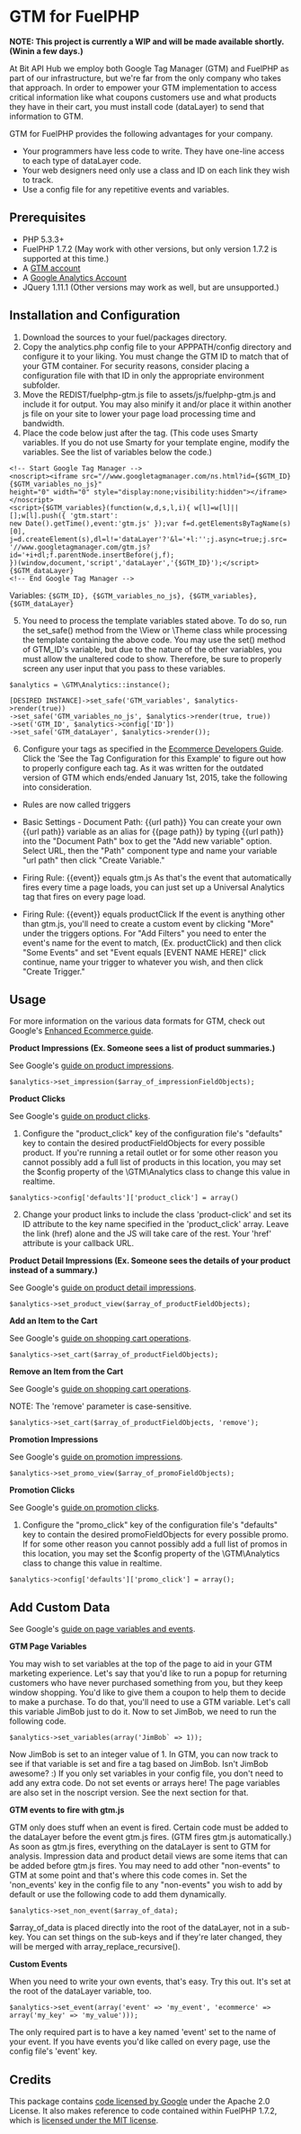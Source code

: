 GTM for FuelPHP
===============

**NOTE: This project is currently a WIP and will be made available shortly. (Winin a few days.)**

At Bit API Hub we employ both Google Tag Manager (GTM) and FuelPHP as part of our infrastructure, but we're far from the only company who takes that approach. In order to empower your GTM implementation to access critical information like what coupons customers use and what products they have in their cart, you must install code (dataLayer) to send that information to GTM.

GTM for FuelPHP provides the following advantages for your company.
* Your programmers have less code to write. They have one-line access to each type of dataLayer code.
* Your web designers need only use a class and ID on each link they wish to track.
* Use a config file for any repetitive events and variables.

Prerequisites
-------------

* PHP 5.3.3+
* FuelPHP 1.7.2 (May work with other versions, but only version 1.7.2 is supported at this time.)
* A [GTM account](https://tagmanager.google.com)
* A [Google Analytics Account](http://www.google.com/analytics/)
* JQuery 1.11.1 (Other versions may work as well, but are unsupported.)

Installation and Configuration
------------------------------

1. Download the sources to your fuel/packages directory.
2. Copy the analytics.php config file to your APPPATH/config directory and configure it to your liking. You must change the GTM ID to match that of your GTM container. For security reasons, consider placing a configuration file with that ID in only the appropriate environment subfolder.
3. Move the REDIST/fuelphp-gtm.js file to assets/js/fuelphp-gtm.js and include it for output. You may also minify it and/or place it within another js file on your site to lower your page load processing time and bandwidth.
4. Place the code below just after the <body> tag. (This code uses Smarty variables. If you do not use Smarty for your template engine, modify the variables. See the list of variables below the code.)

```
<!-- Start Google Tag Manager -->
<noscript><iframe src="//www.googletagmanager.com/ns.html?id={$GTM_ID}{$GTM_variables_no_js}"
height="0" width="0" style="display:none;visibility:hidden"></iframe></noscript>
<script>{$GTM_variables}(function(w,d,s,l,i){ w[l]=w[l]||[];w[l].push({ 'gtm.start':
new Date().getTime(),event:'gtm.js' });var f=d.getElementsByTagName(s)[0],
j=d.createElement(s),dl=l!='dataLayer'?'&l='+l:'';j.async=true;j.src=
'//www.googletagmanager.com/gtm.js?id='+i+dl;f.parentNode.insertBefore(j,f);
})(window,document,'script','dataLayer','{$GTM_ID}');</script>{$GTM_dataLayer}
<!-- End Google Tag Manager -->
```

Variables: ``` {$GTM_ID}, {$GTM_variables_no_js}, {$GTM_variables}, {$GTM_dataLayer} ```

5. You need to process the template variables stated above. To do so, run the set_safe() method from the \View or \Theme class while processing the template containing the above code. You may use the set() method of GTM_ID's variable, but due to the nature of the other variables, you must allow the unaltered code to show. Therefore, be sure to properly screen any user input that you pass to these variables.

```
$analytics = \GTM\Analytics::instance();

[DESIRED INSTANCE]->set_safe('GTM_variables', $analytics->render(true))
->set_safe('GTM_variables_no_js', $analytics->render(true, true))
->set('GTM_ID', $analytics->config['ID'])
->set_safe('GTM_dataLayer', $analytics->render());
```

6. Configure your tags as specified in the [Ecommerce Developers Guide](https://developers.google.com/tag-manager/enhanced-ecommerce). Click the 'See the Tag Configuration for this Example'
to figure out how to properly configure each tag. As it was written for the outdated version of GTM which ends/ended January 1st, 2015, take the following into consideration.

* Rules are now called triggers

* Basic Settings - Document Path: {{url path}}
You can create your own {{url path}} variable as an alias for {{page path}} by typing {{url path}} into the "Document Path" box to get the "Add new variable" option. Select URL, then the "Path" component type and name your variable "url path" then click "Create Variable."

* Firing Rule: {{event}} equals gtm.js
As that's the event that automatically fires every time a page loads, you can just set up a Universal Analytics tag that fires on every page load.

* Firing Rule: {{event}} equals productClick
If the event is anything other than gtm.js, you'll need to create a custom event by clicking "More" under the triggers options. For "Add Filters" you need to enter the event's name for the event to match, (Ex. productClick) and then click "Some Events" and set "Event equals [EVENT NAME HERE]" click continue, name your trigger to whatever you wish, and then click "Create Trigger."

Usage
-----

For more information on the various data formats for GTM, check out Google's [Enhanced Ecommerce guide](https://developers.google.com/analytics/devguides/collection/analyticsjs/enhanced-ecommerce#ecommerce-data).

**Product Impressions (Ex. Someone sees a list of product summaries.)**

See Google's [guide on product impressions](https://developers.google.com/tag-manager/enhanced-ecommerce#product-impressions).

``` $analytics->set_impression($array_of_impressionFieldObjects); ```

**Product Clicks**

See Google's [guide on product clicks](https://developers.google.com/tag-manager/enhanced-ecommerce#product-clicks).

1. Configure the "product_click" key of the configuration file's "defaults" key to contain the desired productFieldObjects for every possible product. If you're running a retail outlet or for some other reason you cannot possibly add a full list of products in this location, you may set the $config property of the \GTM\Analytics class to change this value in realtime.

``` $analytics->config['defaults']['product_click'] = array() ```

2. Change your product links to include the class 'product-click' and set its ID attribute to the key name specified in the 'product_click' array. Leave the link (href) alone and the JS will take care of the rest. Your 'href' attribute is your callback URL.

**Product Detail Impressions (Ex. Someone sees the details of your product instead of a summary.)**

See Google's [guide on product detail impressions](https://developers.google.com/tag-manager/enhanced-ecommerce#details).

``` $analytics->set_product_view($array_of_productFieldObjects); ```

**Add an Item to the Cart**

See Google's [guide on shopping cart operations](https://developers.google.com/tag-manager/enhanced-ecommerce#cart).

``` $analytics->set_cart($array_of_productFieldObjects); ```

**Remove an Item from the Cart**

See Google's [guide on shopping cart operations](https://developers.google.com/tag-manager/enhanced-ecommerce#cart).

NOTE: The 'remove' parameter is case-sensitive.

``` $analytics->set_cart($array_of_productFieldObjects, 'remove'); ```

**Promotion Impressions**

See Google's [guide on promotion impressions](https://developers.google.com/tag-manager/enhanced-ecommerce#promo-impressions).

``` $analytics->set_promo_view($array_of_promoFieldObjects); ```

**Promotion Clicks**

See Google's [guide on promotion clicks](https://developers.google.com/tag-manager/enhanced-ecommerce#promo-clicks).

1. Configure the "promo_click" key of the configuration file's "defaults" key to contain the desired promoFieldObjects for every possible promo. If for some other reason you cannot possibly add a full list of promos in this location, you may set the $config property of the \GTM\Analytics class to change this value in realtime.

``` $analytics->config['defaults']['promo_click'] = array(); ```

Add Custom Data
----------------

See Google's [guide on page variables and events](https://developers.google.com/tag-manager/devguide#events).

**GTM Page Variables**

You may wish to set variables at the top of the page to aid in your GTM marketing experience. Let's say that you'd like to run a popup for returning customers who have never purchased something from you, but they keep window shopping. You'd like to give them a coupon to help them to decide to make a purchase. To do that, you'll need to use a GTM variable. Let's call this variable JimBob just to do it. Now to set JimBob, we need to run the following code.

``` $analytics->set_variables(array('JimBob` => 1)); ```

Now JimBob is set to an integer value of 1. In GTM, you can now track to see if that variable is set and fire a tag based on JimBob. Isn't JimBob awesome? :) If you only set variables in your config file, you don't need to add any extra code. Do not set events or arrays here! The page variables are also set in the noscript version. See the next section for that.

**GTM events to fire with gtm.js**

GTM only does stuff when an event is fired. Certain code must be added to the dataLayer before the event gtm.js fires. (GTM fires gtm.js automatically.) As soon as gtm.js fires, everything on the dataLayer is sent to GTM for analysis. Impression data and product detail views are some items that can be added before gtm.js fires. You may need to add other "non-events" to GTM at some point and that's where this code comes in. Set the 'non_events' key in the config file to any "non-events" you wish to add by default or use the following code to add them dynamically.

``` $analytics->set_non_event($array_of_data); ```

$array_of_data is placed directly into the root of the dataLayer, not in a sub-key. You can set things on the sub-keys and if they're later changed, they will be merged with array_replace_recursive().

**Custom Events**

When you need to write your own events, that's easy. Try this out. It's set at the root of the dataLayer variable, too.

``` $analytics->set_event(array('event' => 'my_event', 'ecommerce' => array('my_key' => 'my_value'))); ```

The only required part is to have a key named 'event' set to the name of your event. If you have events you'd like called on every page, use the config file's 'event' key.

Credits
-------

This package contains [code licensed by Google](https://developers.google.com/tag-manager/enhanced-ecommerce) under the Apache 2.0 License. It also makes reference to code contained within FuelPHP 1.7.2, which is [licensed under the MIT license](http://fuelphp.com/docs/license.html).
